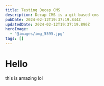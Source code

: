 ```yaml
---
title: Testing Decap CMS
description: Decap CMS is a git based cms
pubDate: 2024-02-12T19:37:19.844Z
updatedDate: 2024-02-12T19:37:19.890Z
heroImage:
  - "@images/img_5595.jpg"
tags: []
---
```

# Hello
this is amazing lol

